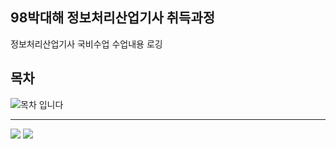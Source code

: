 ## 98박대해 정보처리산업기사 취득과정
정보처리산업기사 국비수업 수업내용 로깅

## 목차
![목차](https://github.com/user-attachments/assets/2b48f0aa-3f00-43df-b167-7a0d643390ea)
입니다

<hr>
<img src="https://img.shields.io/badge/HTML5-E34F26?style=for-the-badge&logo=HTML5&logoColor=white">


<img src="https://img.shields.io/badge/Spring-E34F26?style=for-the-badge&logo=Spring&logoColor=white">
